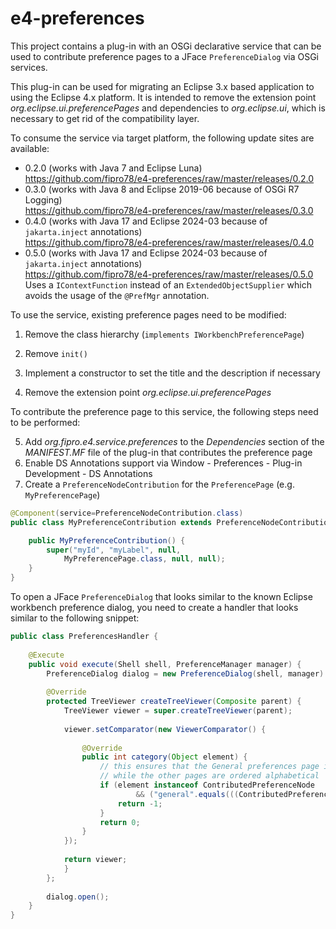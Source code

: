 # e4-preferences
This project contains a plug-in with an OSGi declarative service that can be used to contribute preference pages to a JFace `PreferenceDialog` via OSGi services.

This plug-in can be used for migrating an Eclipse 3.x based application to using the Eclipse 4.x platform. It is intended to remove the extension point
_org.eclipse.ui.preferencePages_ and dependencies to _org.eclipse.ui_, which is necessary to get rid of the compatibility layer.

To consume the service via target platform, the following update sites are available:
- 0.2.0 (works with Java 7 and Eclipse Luna)  
  https://github.com/fipro78/e4-preferences/raw/master/releases/0.2.0
- 0.3.0 (works with Java 8 and Eclipse 2019-06 because of OSGi R7 Logging)  
  https://github.com/fipro78/e4-preferences/raw/master/releases/0.3.0
- 0.4.0 (works with Java 17 and Eclipse 2024-03 because of `jakarta.inject` annotations)  
  https://github.com/fipro78/e4-preferences/raw/master/releases/0.4.0
- 0.5.0 (works with Java 17 and Eclipse 2024-03 because of `jakarta.inject` annotations)  
  https://github.com/fipro78/e4-preferences/raw/master/releases/0.5.0  
  Uses a `IContextFunction` instead of an `ExtendedObjectSupplier` which avoids the usage of the `@PrefMgr` annotation.

To use the service, existing preference pages need to be modified:

1. Remove the class hierarchy (`implements IWorkbenchPreferencePage`)
2. Remove `init()`
3. Implement a constructor to set the title and the description if necessary

4. Remove the extension point _org.eclipse.ui.preferencePages_

To contribute the preference page to this service, the following steps need to be performed:

5. Add _org.fipro.e4.service.preferences_ to the _Dependencies_ section of the *MANIFEST.MF* file of the plug-in that contributes the preference page
6. Enable DS Annotations support via Window - Preferences - Plug-in Development - DS Annotations
7. Create a `PreferenceNodeContribution` for the `PreferencePage` (e.g. `MyPreferencePage`)

```java
@Component(service=PreferenceNodeContribution.class)
public class MyPreferenceContribution extends PreferenceNodeContribution {

    public MyPreferenceContribution() {
        super("myId", "myLabel", null, 
            MyPreferencePage.class, null, null);
    }
}
```
 
To open a JFace `PreferenceDialog` that looks similar to the known Eclipse workbench preference dialog, you need to create a handler that looks similar to the following snippet:

```java
public class PreferencesHandler {
	
    @Execute
    public void execute(Shell shell, PreferenceManager manager) {
        PreferenceDialog dialog = new PreferenceDialog(shell, manager) {
        
        @Override
        protected TreeViewer createTreeViewer(Composite parent) {
            TreeViewer viewer = super.createTreeViewer(parent);
				
            viewer.setComparator(new ViewerComparator() {
					
                @Override
                public int category(Object element) {
                    // this ensures that the General preferences page is always on top
                    // while the other pages are ordered alphabetical
                    if (element instanceof ContributedPreferenceNode
                            && ("general".equals(((ContributedPreferenceNode) element).getId()))) {
                        return -1;
                    }
                    return 0;
                }
            });
				
            return viewer;
			}
        };
		
        dialog.open();
    }
}
```
